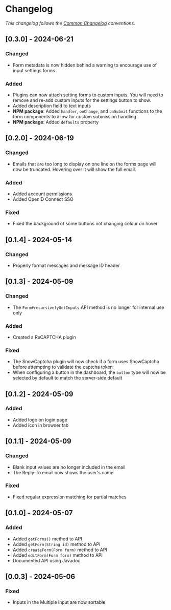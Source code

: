 # Changelog

_This changelog follows the [Common Changelog](https://common-changelog.org/) conventions._

## [0.3.0] - 2024-06-21

### Changed

- Form metadata is now hidden behind a warning to encourage use of input settings forms

### Added

- Plugins can now attach setting forms to custom inputs. You will need to remove and re-add custom inputs for the settings button to show.
- Added description field to text inputs
- **NPM package**: Added `handler`, `onChange`, and `onSubmit` functions to the form components to allow for custom submission handling
- **NPM package**: Added `defaults` property

## [0.2.0] - 2024-06-19

### Changed

- Emails that are too long to display on one line on the forms page will now be truncated. Hovering over it will show the full email.

### Added

- Added account permissions
- Added OpenID Connect SSO

### Fixed

- Fixed the background of some buttons not changing colour on hover

## [0.1.4] - 2024-05-14

### Changed

- Properly format messages and message ID header

## [0.1.3] - 2024-05-09

### Changed

- The `Form#recursivelyGetInputs` API method is no longer for internal use only

### Added

- Created a ReCAPTCHA plugin

### Fixed

- The SnowCaptcha plugin will now check if a form uses SnowCaptcha before attempting to validate the captcha token
- When configuring a button in the dashboard, the `button` type will now be selected by default to match the server-side default

## [0.1.2] - 2024-05-09

### Added

- Added logo on login page
- Added icon in browser tab

## [0.1.1] - 2024-05-09

### Changed

- Blank input values are no longer included in the email
- The Reply-To email now shows the user's name

### Fixed

- Fixed regular expression matching for partial matches

## [0.1.0] - 2024-05-07

### Added

- Added `getForms()` method to API
- Added `getForm(String id)` method to API
- Added `createForm(Form form)` method to API
- Added `editForm(Form form)` method to API
- Documented API using Javadoc

## [0.0.3] - 2024-05-06

### Fixed

- Inputs in the Multiple input are now sortable